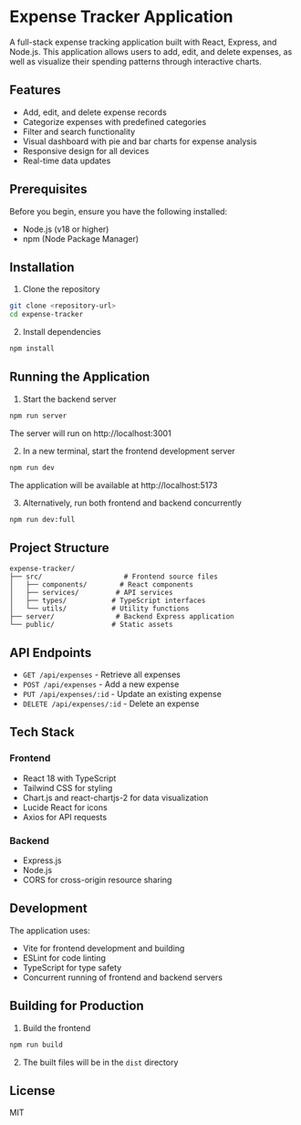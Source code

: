 # Expense Tracker Application

A full-stack expense tracking application built with React, Express, and Node.js. This application allows users to add, edit, and delete expenses, as well as visualize their spending patterns through interactive charts.

## Features

- Add, edit, and delete expense records
- Categorize expenses with predefined categories
- Filter and search functionality
- Visual dashboard with pie and bar charts for expense analysis
- Responsive design for all devices
- Real-time data updates

## Prerequisites

Before you begin, ensure you have the following installed:
- Node.js (v18 or higher)
- npm (Node Package Manager)

## Installation

1. Clone the repository
```bash
git clone <repository-url>
cd expense-tracker
```

2. Install dependencies
```bash
npm install
```

## Running the Application

1. Start the backend server
```bash
npm run server
```
The server will run on http://localhost:3001

2. In a new terminal, start the frontend development server
```bash
npm run dev
```
The application will be available at http://localhost:5173

3. Alternatively, run both frontend and backend concurrently
```bash
npm run dev:full
```

## Project Structure

```
expense-tracker/
├── src/                    # Frontend source files
│   ├── components/        # React components
│   ├── services/         # API services
│   ├── types/           # TypeScript interfaces
│   └── utils/           # Utility functions
├── server/               # Backend Express application
└── public/              # Static assets
```

## API Endpoints

- `GET /api/expenses` - Retrieve all expenses
- `POST /api/expenses` - Add a new expense
- `PUT /api/expenses/:id` - Update an existing expense
- `DELETE /api/expenses/:id` - Delete an expense

## Tech Stack

### Frontend
- React 18 with TypeScript
- Tailwind CSS for styling
- Chart.js and react-chartjs-2 for data visualization
- Lucide React for icons
- Axios for API requests

### Backend
- Express.js
- Node.js
- CORS for cross-origin resource sharing

## Development

The application uses:
- Vite for frontend development and building
- ESLint for code linting
- TypeScript for type safety
- Concurrent running of frontend and backend servers

## Building for Production

1. Build the frontend
```bash
npm run build
```

2. The built files will be in the `dist` directory

## License

MIT